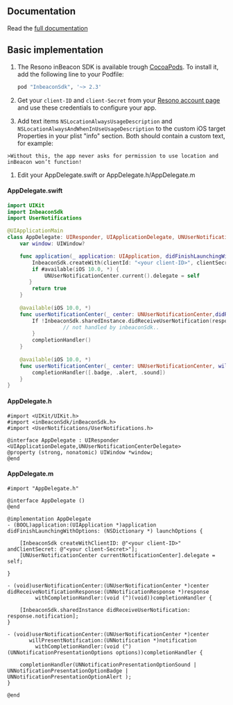 ## Documentation

Read the [full documentation](documentation/README.md)

## Basic implementation

1. The Resono inBeacon SDK is available trough [CocoaPods](http://cocoapods.org). To install
it, add the following line to your Podfile: 

	```ruby
	pod "InbeaconSdk", '~> 2.3'  
	```

1. Get your `client-ID` and `client-Secret` from your [Resono account page](https://console.inbeacon.nl/account) and use these  credentials to configure your app.


1.   Add text items `NSLocationAlwaysUsageDescription` and `NSLocationAlwaysAndWhenInUseUsageDescription` to the custom iOS target Properties in your plist "info" section.
	Both should contain a custom text, for example:

	>Without this, the app never asks for permission to use location and inBeacon won’t function!

1. Edit your AppDelegate.swift or AppDelegate.h/AppDelegate.m



#### AppDelegate.swift
```swift
import UIKit
import InbeaconSdk
import UserNotifications

@UIApplicationMain
class AppDelegate: UIResponder, UIApplicationDelegate, UNUserNotificationCenterDelegate {
    var window: UIWindow?

    func application(_ application: UIApplication, didFinishLaunchingWithOptions launchOptions: [UIApplicationLaunchOptionsKey: Any]?) -> Bool {
		InbeaconSdk.createWith(clientId: "<your client-ID>", clientSecret:  "<your client-Secret")
		if #available(iOS 10.0, *) {
            UNUserNotificationCenter.current().delegate = self
       } 
		return true
    }
    
    @available(iOS 10.0, *)
	func userNotificationCenter(_ center: UNUserNotificationCenter,didReceive response: UNNotificationResponse, withCompletionHandler completionHandler: @escaping () -> Void) {
        If !InbeaconSdk.sharedInstance.didReceiveUserNotification(response.notification) {
                  // not handled by inbeaconSdk..
        }
        completionHandler()
    }
    
    @available(iOS 10.0, *)
    func userNotificationCenter(_ center: UNUserNotificationCenter, willPresent notification: UNNotification, withCompletionHandler completionHandler: @escaping (UNNotificationPresentationOptions) -> Void) {
        completionHandler([.badge, .alert, .sound])
    }
}
```
#### AppDelegate.h
```objc
#import <UIKit/UIKit.h>
#import <inBeaconSdk/inBeaconSdk.h>
#import <UserNotifications/UserNotifications.h>

@interface AppDelegate : UIResponder <UIApplicationDelegate,UNUserNotificationCenterDelegate>
@property (strong, nonatomic) UIWindow *window;
@end
```
#### AppDelegate.m

```objc
#import "AppDelegate.h"

@interface AppDelegate ()
@end

@implementation AppDelegate
- (BOOL)application:(UIApplication *)application didFinishLaunchingWithOptions: (NSDictionary *) launchOptions {

    [InbeaconSdk createWithClientID: @"<your client-ID>" andClientSecret: @"<your client-Secret>"]; 
    [UNUserNotificationCenter currentNotificationCenter].delegate = self;
    
}

- (void)userNotificationCenter:(UNUserNotificationCenter *)center
didReceiveNotificationResponse:(UNNotificationResponse *)response
         withCompletionHandler:(void (^)(void))completionHandler {
         
    [InbeaconSdk.sharedInstance didReceiveUserNotification: response.notification];
}

- (void)userNotificationCenter:(UNUserNotificationCenter *)center
       willPresentNotification:(UNNotification *)notification
         withCompletionHandler:(void (^)(UNNotificationPresentationOptions options))completionHandler {

    completionHandler(UNNotificationPresentationOptionSound | UNNotificationPresentationOptionBadge | UNNotificationPresentationOptionAlert );
}

@end
```


